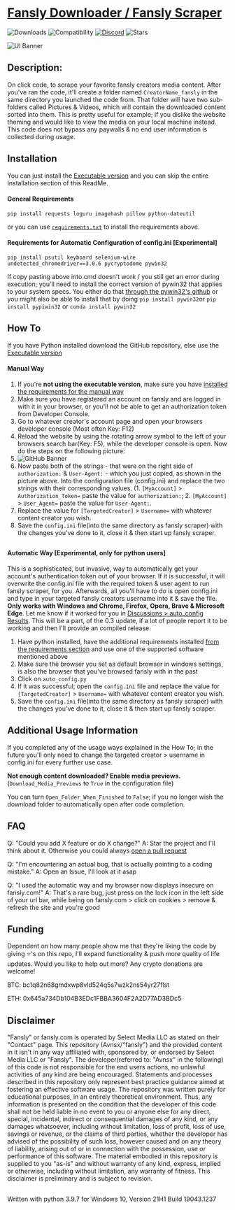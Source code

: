# [Fansly Downloader / Fansly Scraper ](https://github.com/Avnsx/fansly)
![Downloads](https://img.shields.io/github/downloads/Avnsx/fansly/total?color=0078d7&label=🔽%20Downloads.exe&style=flat-square) ![Compatibility](https://img.shields.io/static/v1?style=flat-square&label=%F0%9F%90%8D%20Python&message=3.6%2B&color=blue) [![Discord](https://img.shields.io/discord/522310203828338701?color=6A7EC2&label=Discord&logo=discord&logoColor=ffffff&style=flat-square)](https://discord.gg/Dr8wt84z2E) ![Stars](https://img.shields.io/github/stars/Avnsx/fansly?style=flat-square&label=⭐%20Stars&color=ffc83d)

![UI Banner](https://i.imgur.com/EhL42m3.jpg)
## Description:
On click code, to scrape your favorite fansly creators media content. After you've ran the code, it'll create a folder named ``CreatorName_fansly`` in the same directory you launched the code from. That folder will have two sub-folders called Pictures & Videos, which will contain the downloaded content sorted into them.
This is pretty useful for example; if you dislike the website theming and would like to view the media on your local machine instead. This code does not bypass any paywalls & no end user information is collected during usage.
## Installation
You can just install the [Executable version](https://github.com/Avnsx/fansly/releases) and you can skip the entire Installation section of this ReadMe.

#### General Requirements
	pip install requests loguru imagehash pillow python-dateutil
or you can use [``requirements.txt``](https://github.com/Avnsx/fansly/blob/main/requirements.txt) to install the requirements above.

#### Requirements for Automatic Configuration of config.ini [Experimental]

	pip install psutil keyboard selenium-wire undetected_chromedriver==3.0.6 pycryptodome pywin32

If copy pasting above into cmd doesn't work / you still get an error during execution; you'll need to install the correct version of pywin32 that applies to your system specs.
You either do that [through the pywin32's github](https://github.com/mhammond/pywin32/releases) or you might also be able to install that by doing ``pip install pywin32``or ``pip install pypiwin32`` or ``conda install pywin32``
## How To
If you have Python installed download the GitHub repository, else use the [Executable version](https://github.com/Avnsx/fansly/releases)
#### Manual Way
1. If you're **not using the executable version**, make sure you have [installed the requirements for the manual way](https://github.com/Avnsx/fansly#requirements-for-manual-configuration-of-configini)
1. Make sure you have registered an account on fansly and are logged in with it in your browser, or you'll not be able to get an authorization token from Developer Console.
2. Go to whatever creator's account page and open your browsers developer console (Most often Key: F12)
3. Reload the website by using the rotating arrow symbol to the left of your browsers search bar(Key: F5), while the developer console is open. Now do the steps on the following picture:
4. ![GitHub Banner](https://i.imgur.com/X2L9XFo.png)
5. Now paste both of the strings - that were on the right side of ``authorization:`` & ``User-Agent:`` - which you just copied, as shown in the picture above. Into the configuration file (config.ini) and replace the two strings with their corresponding values. (1. ``[MyAccount]`` > ``Authorization_Token=`` paste the value for ``authorization:``; 2. ``[MyAccount]`` > ``User_Agent=`` paste the value for ``User-Agent:``.
6. Replace the value for ``[TargetedCreator]`` > ``Username=`` with whatever content creator you wish.
7. Save the ``config.ini`` file(into the same directory as fansly scraper) with the changes you've done to it, close it & then start up fansly scraper.
##
#### Automatic Way [Experimental, only for python users]
This is a sophisticated, but invasive, way to automatically get your account's authentication token out of your browser. If it is successful, it will overwrite the config.ini file with the required token & user agent to run fansly scraper, for you. Afterwards, all you'll have to do is open config.ini and type in your targeted fansly creators username into it & save the file. **Only works with Windows and Chrome, Firefox, Opera, Brave & Microsoft Edge**. Let me know if it worked for you in [Discussions > auto_config Results](https://github.com/Avnsx/fansly/discussions/8). This will be a part, of the 0.3 update, if a lot of people report it to be working and then I'll provide an compiled release.
1. Have python installed, have the additional requirements installed [from the requirements section](https://github.com/Avnsx/fansly#requirements-for-automatic-configuration-of-configini-experimental) and use one of the supported software mentioned above
2. Make sure the browser you set as default browser in windows settings, is also the browser that you've browsed fansly with in the past
3. Click on ``auto_config.py``
4. If it was successful; open the ``config.ini`` file and replace the value for ``[TargetedCreator]`` > ``Username=`` with whatever content creator you wish.
5. Save the ``config.ini`` file(into the same directory as fansly scraper) with the changes you've done to it, close it & then start up fansly scraper.
## Additional Usage Information
If you completed any of the usage ways explained in the How To; in the future you'll only need to change the targeted creator > username in config.ini for every further use case.

**Not enough content downloaded? Enable media previews.** (``Download_Media_Previews`` to ``True`` in the configuration file)

You can turn ``Open_Folder_When_Finished`` to ``False``; if you no longer wish the download folder to automatically open after code completion.

## FAQ
Q: "Could you add X feature or do X change?"
A: Star the project and I'll think about it. Otherwise you could always [open a pull request](https://github.com/Avnsx/fansly/pulls)

Q: "I'm encountering an actual bug, that is actually pointing to a coding mistake."
A: Open an Issue, I'll look at it asap

Q: "I used the automatic way and my browser now displays insecure on fansly.com!"
A: That's a rare bug, just press on the lock icon in the left side of your url bar, while being on fansly.com > click on cookies > remove & refresh the site and you're good

## Funding
Dependent on how many people show me that they're liking the code by giving ⭐'s on this repo, I'll expand functionality & push more quality of life updates.
Would you like to help out more? Any crypto donations are welcome!

BTC: bc1q82n68gmdxwp8vld524q5s7wzk2ns54yr27flst

ETH: 0x645a734Db104B3EDc1FBBA3604F2A2D77AD3BDc5

## Disclaimer
"Fansly" or fansly.com is operated by Select Media LLC as stated on their "Contact" page. This repository (Avnsx/"fansly") and the provided content in it isn't in any way affiliated with, sponsored by, or endorsed by Select Media LLC or "Fansly". The developer(referred to: "Avnsx" in the following) of this code is not responsible for the end users actions, no unlawful activities of any kind are being encouraged. Statements and processes described in this repository only represent best practice guidance aimed at fostering an effective software usage. The repository was written purely for educational purposes, in an entirely theoretical environment. Thus, any information is presented on the condition that the developer of this code shall not be held liable in no event to you or anyone else for any direct, special, incidental, indirect or consequential damages of any kind, or any damages whatsoever, including without limitation, loss of profit, loss of use, savings or revenue, or the claims of third parties, whether the developer has advised of the possibility of such loss, however caused and on any theory of liability, arising out of or in connection with the possession, use or performance of this software. The material embodied in this repository is supplied to you "as-is" and without warranty of any kind, express, implied or otherwise, including without limitation, any warranty of fitness. This disclaimer is preliminary and is subject to revision.
##
Written with python 3.9.7 for Windows 10, Version 21H1 Build 19043.1237
